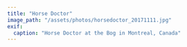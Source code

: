 ```yaml
---
title: "Horse Doctor"
image_path: "/assets/photos/horsedoctor_20171111.jpg"
exif:
  caption: "Horse Doctor at the Bog in Montreal, Canada"
---
```

